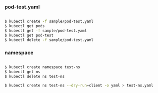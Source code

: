 ### pod-test.yaml

```bash

$ kubectl create -f sample/pod-test.yaml
$ kubectl get pods
$ kubectl get -f sample/pod-test.yaml
$ kubectl get pod-test
$ kubectl delete -f sample/pod-test.yaml

```

### namespace

```bash

$ kubectl create namespace test-ns
$ kubectl get ns
$ kubectl delete ns test-ns

$ kubectl create ns test-ns --dry-run=client -o yaml > test-ns.yaml

```
